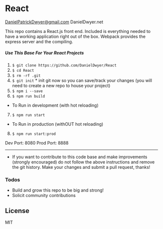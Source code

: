 # React
 DanielPatrickDwyer@gmail.com
 DanielDwyer.net

This repo contains a React.js front end. Included is everything needed to have a working application right out of the box. Webpack provides the express server and the compiling.

##### Use This Base For Your React Projects
1. ```$ git clone https://github.com/DanielDwyer/React ```
2. ```$ cd React```
3. ```$ rm -rf .git```
4. ```$ git init``` * init git now so you can save/track your changes (you will need to create a new repo to house your project)
5. ```$ npm i --save```
6. ```$ npm run build```
* To Run in development (with hot reloading)
7. ```$ npm run start```
* To Run in production (withOUT hot reloading)
8. ```$ npm run start:prod```

Dev Port: 8080
Prod Port: 8888

---
* If you want to contribute to this code base and make improvements (strongly encouraged) do not follow the above instructions and remove the git history. Make your changes and submit a pull request, thanks!

### Todos

 - Build and grow this repo to be big and strong!
 - Solicit community contributions

License
----

MIT
